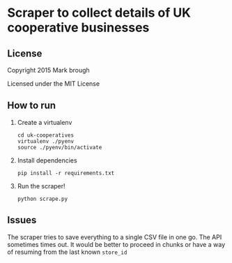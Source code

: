 # Scraper to collect details of UK cooperative businesses

## License

Copyright 2015 Mark brough

Licensed under the MIT License

## How to run

1. Create a virtualenv

    ```
    cd uk-cooperatives
    virtualenv ./pyenv
    source ./pyenv/bin/activate
    ```

2. Install dependencies


    ```
    pip install -r requirements.txt
    ```

3. Run the scraper!

    ```
    python scrape.py
    ```

## Issues

The scraper tries to save everything to a single CSV file in one go. The API sometimes times out. It would be better to proceed in chunks or have a way of resuming from the last known `store_id`
